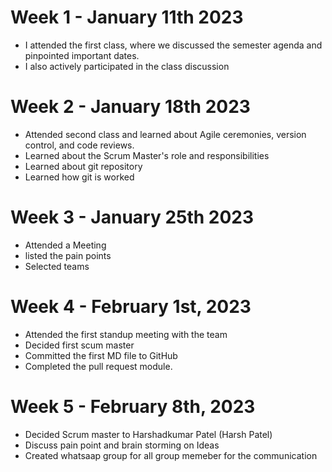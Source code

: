 # Week 1 - January 11th 2023
- I attended the first class, where we discussed the semester agenda and pinpointed important dates.
- I also actively participated in the class discussion
# Week 2 - January 18th 2023
- Attended second class and learned about Agile ceremonies, version control, and code reviews.
- Learned about the Scrum Master's role and responsibilities
- Learned about git repository
- Learned how git is worked 
# Week 3 - January 25th 2023
- Attended a Meeting
- listed the pain points
- Selected teams
# Week 4 - February 1st, 2023
- Attended the first standup meeting with the team
- Decided first scum master
- Committed the first MD file to GitHub
- Completed the pull request module.
# Week 5 - February 8th, 2023
- Decided Scrum master to Harshadkumar Patel (Harsh Patel)
- Discuss pain point and brain storming on Ideas
- Created whatsaap group for all group memeber for the communication 
